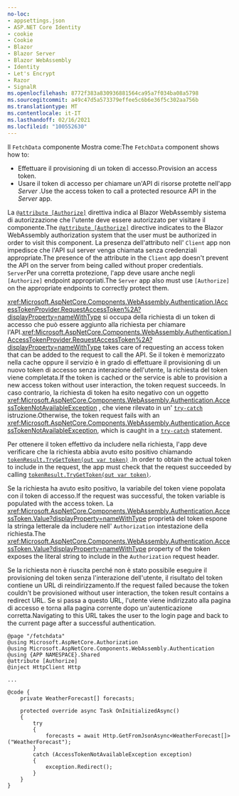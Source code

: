 ```yaml
---
no-loc:
- appsettings.json
- ASP.NET Core Identity
- cookie
- Cookie
- Blazor
- Blazor Server
- Blazor WebAssembly
- Identity
- Let's Encrypt
- Razor
- SignalR
ms.openlocfilehash: 8772f383a830936881564ca95a7f034ba08a5798
ms.sourcegitcommit: a49c47d5a573379effee5c6b6e36f5c302aa756b
ms.translationtype: MT
ms.contentlocale: it-IT
ms.lasthandoff: 02/16/2021
ms.locfileid: "100552630"
---
```

<span data-ttu-id="e6ee6-101">Il `FetchData` componente Mostra come:</span><span class="sxs-lookup"><span data-stu-id="e6ee6-101">The `FetchData` component shows how to:</span></span>

* <span data-ttu-id="e6ee6-102">Effettuare il provisioning di un token di accesso.</span><span class="sxs-lookup"><span data-stu-id="e6ee6-102">Provision an access token.</span></span>
* <span data-ttu-id="e6ee6-103">Usare il token di accesso per chiamare un'API di risorse protette nell'app *Server* .</span><span class="sxs-lookup"><span data-stu-id="e6ee6-103">Use the access token to call a protected resource API in the *Server* app.</span></span>

<span data-ttu-id="e6ee6-104">La [`@attribute [Authorize]`](xref:mvc/views/razor#attribute) direttiva indica al Blazor WebAssembly sistema di autorizzazione che l'utente deve essere autorizzato per visitare il componente.</span><span class="sxs-lookup"><span data-stu-id="e6ee6-104">The [`@attribute [Authorize]`](xref:mvc/views/razor#attribute) directive indicates to the Blazor WebAssembly authorization system that the user must be authorized in order to visit this component.</span></span> <span data-ttu-id="e6ee6-105">La presenza dell'attributo nell' `Client` app non impedisce che l'API sul server venga chiamata senza credenziali appropriate.</span><span class="sxs-lookup"><span data-stu-id="e6ee6-105">The presence of the attribute in the `Client` app doesn't prevent the API on the server from being called without proper credentials.</span></span> <span data-ttu-id="e6ee6-106">`Server`Per una corretta protezione, l'app deve usare anche negli `[Authorize]` endpoint appropriati.</span><span class="sxs-lookup"><span data-stu-id="e6ee6-106">The `Server` app also must use `[Authorize]` on the appropriate endpoints to correctly protect them.</span></span>

<span data-ttu-id="e6ee6-107"><xref:Microsoft.AspNetCore.Components.WebAssembly.Authentication.IAccessTokenProvider.RequestAccessToken%2A?displayProperty=nameWithType> si occupa della richiesta di un token di accesso che può essere aggiunto alla richiesta per chiamare l'API.</span><span class="sxs-lookup"><span data-stu-id="e6ee6-107"><xref:Microsoft.AspNetCore.Components.WebAssembly.Authentication.IAccessTokenProvider.RequestAccessToken%2A?displayProperty=nameWithType> takes care of requesting an access token that can be added to the request to call the API.</span></span> <span data-ttu-id="e6ee6-108">Se il token è memorizzato nella cache oppure il servizio è in grado di effettuare il provisioning di un nuovo token di accesso senza interazione dell'utente, la richiesta del token viene completata.</span><span class="sxs-lookup"><span data-stu-id="e6ee6-108">If the token is cached or the service is able to provision a new access token without user interaction, the token request succeeds.</span></span> <span data-ttu-id="e6ee6-109">In caso contrario, la richiesta di token ha esito negativo con un oggetto <xref:Microsoft.AspNetCore.Components.WebAssembly.Authentication.AccessTokenNotAvailableException> , che viene rilevato in un' [`try-catch`](/dotnet/csharp/language-reference/keywords/try-catch) istruzione.</span><span class="sxs-lookup"><span data-stu-id="e6ee6-109">Otherwise, the token request fails with an <xref:Microsoft.AspNetCore.Components.WebAssembly.Authentication.AccessTokenNotAvailableException>, which is caught in a [`try-catch`](/dotnet/csharp/language-reference/keywords/try-catch) statement.</span></span>

<span data-ttu-id="e6ee6-110">Per ottenere il token effettivo da includere nella richiesta, l'app deve verificare che la richiesta abbia avuto esito positivo chiamando [`tokenResult.TryGetToken(out var token)`](xref:Microsoft.AspNetCore.Components.WebAssembly.Authentication.AccessTokenResult.TryGetToken%2A) .</span><span class="sxs-lookup"><span data-stu-id="e6ee6-110">In order to obtain the actual token to include in the request, the app must check that the request succeeded by calling [`tokenResult.TryGetToken(out var token)`](xref:Microsoft.AspNetCore.Components.WebAssembly.Authentication.AccessTokenResult.TryGetToken%2A).</span></span>

<span data-ttu-id="e6ee6-111">Se la richiesta ha avuto esito positivo, la variabile del token viene popolata con il token di accesso.</span><span class="sxs-lookup"><span data-stu-id="e6ee6-111">If the request was successful, the token variable is populated with the access token.</span></span> <span data-ttu-id="e6ee6-112">La <xref:Microsoft.AspNetCore.Components.WebAssembly.Authentication.AccessToken.Value?displayProperty=nameWithType> proprietà del token espone la stringa letterale da includere nell' `Authorization` intestazione della richiesta.</span><span class="sxs-lookup"><span data-stu-id="e6ee6-112">The <xref:Microsoft.AspNetCore.Components.WebAssembly.Authentication.AccessToken.Value?displayProperty=nameWithType> property of the token exposes the literal string to include in the `Authorization` request header.</span></span>

<span data-ttu-id="e6ee6-113">Se la richiesta non è riuscita perché non è stato possibile eseguire il provisioning del token senza l'interazione dell'utente, il risultato del token contiene un URL di reindirizzamento.</span><span class="sxs-lookup"><span data-stu-id="e6ee6-113">If the request failed because the token couldn't be provisioned without user interaction, the token result contains a redirect URL.</span></span> <span data-ttu-id="e6ee6-114">Se si passa a questo URL, l'utente viene indirizzato alla pagina di accesso e torna alla pagina corrente dopo un'autenticazione corretta.</span><span class="sxs-lookup"><span data-stu-id="e6ee6-114">Navigating to this URL takes the user to the login page and back to the current page after a successful authentication.</span></span>

```razor
@page "/fetchdata"
@using Microsoft.AspNetCore.Authorization
@using Microsoft.AspNetCore.Components.WebAssembly.Authentication
@using {APP NAMESPACE}.Shared
@attribute [Authorize]
@inject HttpClient Http

...

@code {
    private WeatherForecast[] forecasts;

    protected override async Task OnInitializedAsync()
    {
        try
        {
            forecasts = await Http.GetFromJsonAsync<WeatherForecast[]>("WeatherForecast");
        }
        catch (AccessTokenNotAvailableException exception)
        {
            exception.Redirect();
        }
    }
}
```
